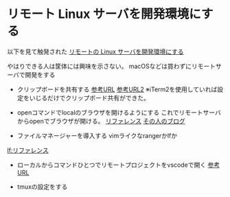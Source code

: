 # リモート Linux サーバを開発環境にする

以下を見て触発された
[リモートの Linux サーバを開発環境にする](https://text.superbrothers.dev/210316-using-a-linux-server-as-a-development-environment/)

やはりできる人は筐体には興味を示さない。
macOSなどは買わずにリモートサーバで開発をする

- クリップボードを共有する
[参考URL](https://gist.github.com/pn11/c973af16d91f92f9874f)
[参考URL2](https://proshunsuke.hatenablog.com/entry/2015/08/10/003053)
※iTerm2を使用していれば設定をいじるだけでクリップボード共有ができた。

- openコマンドでlocalのブラウザを開けるようにする
これでリモートサーバからopenでブラウザが開ける。
[リファレンス](https://github.com/superbrothers/opener)
[その人のブログ](https://text.superbrothers.dev/210316-using-a-linux-server-as-a-development-environment/)

- ファイルマネージャーを導入する
vimライクなrangerかlfか

[lf:リファレンス](https://github.com/gokcehan/lf)

- ローカルからコマンドひとつでリモートプロジェクトをvscodeで開く
[参考URL](https://www.kerislab.jp/posts/2021-01-16-sshcode/)

- tmuxの設定をする
